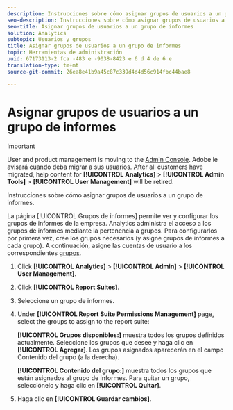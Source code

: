 ```yaml
---
description: Instrucciones sobre cómo asignar grupos de usuarios a un grupo de informes.
seo-description: Instrucciones sobre cómo asignar grupos de usuarios a un grupo de informes.
seo-title: Asignar grupos de usuarios a un grupo de informes
solution: Analytics
subtopic: Usuarios y grupos
title: Asignar grupos de usuarios a un grupo de informes
topic: Herramientas de administración
uuid: 67173113-2 fca -483 e -9038-8423 e 6 d 4 de 6 e
translation-type: tm+mt
source-git-commit: 26ea8e41b9a45c87c339d4d4d56c914fbc44bae8

---
```



# Asignar grupos de usuarios a un grupo de informes

>[!IMPORTANT]
>
>User and product management is moving to the [Admin Console](https://helpx.adobe.com/enterprise/using/admin-console.html). Adobe le avisará cuando deba migrar a sus usuarios. After all customers have migrated, help content for **[!UICONTROL Analytics]** &gt; **[!UICONTROL Admin Tools]** &gt; **[!UICONTROL User Management]** will be retired.

Instrucciones sobre cómo asignar grupos de usuarios a un grupo de informes.

La página [!UICONTROL Grupos de informes] permite ver y configurar los grupos de informes de la empresa. Analytics administra el acceso a los grupos de informes mediante la pertenencia a grupos. Para configurarlos por primera vez, cree los grupos necesarios (y asigne grupos de informes a cada grupo). A continuación, asigne las cuentas de usuario a los correspondientes [grupos](../../admin/user-management2/c-user-groups/groups.md#concept_6C565553DCE3417C909234B2F044A02F).

1. Click **[!UICONTROL Analytics]** &gt; **[!UICONTROL Admin]** &gt; **[!UICONTROL User Management]**.
1. Click **[!UICONTROL Report Suites]**.
1. Seleccione un grupo de informes.
1. Under **[!UICONTROL Report Suite Permissions Management]** page, select the groups to assign to the report suite:

   **[!UICONTROL Grupos disponibles:]** muestra todos los grupos definidos actualmente. Seleccione los grupos que desee y haga clic en **[!UICONTROL Agregar]**. Los grupos asignados aparecerán en el campo Contenido del grupo (a la derecha).

   **[!UICONTROL Contenido del grupo:]** muestra todos los grupos que están asignados al grupo de informes. Para quitar un grupo, selecciónelo y haga clic en **[!UICONTROL Quitar]**.
1. Haga clic en **[!UICONTROL Guardar cambios]**.

